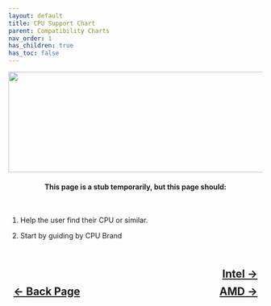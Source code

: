 ```yaml
---
layout: default
title: CPU Support Chart
parent: Compatibility Charts
nav_order: 1
has_children: true
has_toc: false
---
```


<style>
  .navigation-container {
    display: flex;
    justify-content: space-between;
    align-items: center;
    width: 100%;
  }
  
  .nav-button {
    margin: 10px;
  }

  .intel-next-button-container {
    text-align: right;
  }

  .intel-next-button {
    margin: 10px;
    top: 0px;
    bottom: 0px;
    left: 0px;
    right: 0px;
  }
</style>

<p align="center">
  <img width="650" height="200" src="../../../../assets/Headers/Header-CPUSupportChart.png">
</p>

<h4 align="center">This page is a stub temporarily, but this page should:</h4>
<br>

1. Help the user find their CPU or similar.

2. Start by guiding by CPU Brand

<h2 align="center">
  <br>
  <div class="intel-next-button-container">
  <a class="intel-next-button" href="../01-Intel/index/">Intel &rarr;</a>
  </div>
  <div class="navigation-container">
    <a class="nav-button" href="../../../04-CompatibilityCharts/index/">&larr; Back Page</a>
    <a class="nav-button" href="../02-AMD/index/">AMD &rarr;</a>
  </div>
  <br>
</h2>
